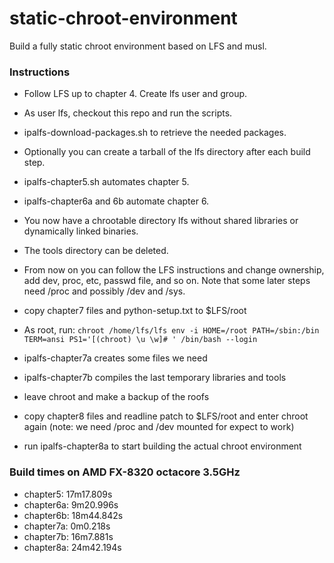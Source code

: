 # static-chroot-environment

Build a fully static chroot environment based on LFS and musl.  

### Instructions

* Follow LFS up to chapter 4. Create lfs user and group.
* As user lfs, checkout this repo and run the scripts.
* ipalfs-download-packages.sh to retrieve the needed packages.
* Optionally you can create a tarball of the lfs directory after each build step.
* ipalfs-chapter5.sh automates chapter 5.
* ipalfs-chapter6a and 6b automate chapter 6.
* You now have a chrootable directory lfs without shared libraries or dynamically linked binaries.
* The tools directory can be deleted.
* From now on you can follow the LFS instructions and change ownership, add dev, proc, etc, passwd file, and so on. Note that some later steps need /proc and possibly /dev and /sys.

* copy chapter7 files and python-setup.txt to $LFS/root
* As root, run: ``chroot /home/lfs/lfs env -i HOME=/root PATH=/sbin:/bin TERM=ansi PS1='[(chroot) \u \w]# ' /bin/bash --login``
* ipalfs-chapter7a creates some files we need
* ipalfs-chapter7b compiles the last temporary libraries and tools
* leave chroot and make a backup of the roofs

* copy chapter8 files and readline patch to $LFS/root and
enter chroot again (note: we need /proc and /dev mounted for expect to work)
* run ipalfs-chapter8a to start building the actual chroot environment

### Build times on AMD FX-8320 octacore 3.5GHz

* chapter5: 17m17.809s
* chapter6a: 9m20.996s
* chapter6b: 18m44.842s
* chapter7a: 0m0.218s
* chapter7b: 16m7.881s
* chapter8a: 24m42.194s 
